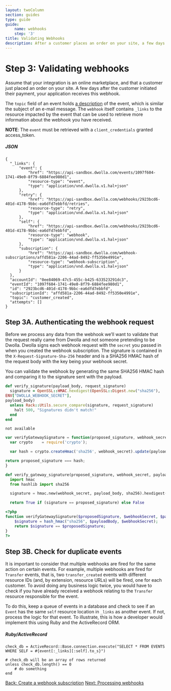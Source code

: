 ```yaml
---
layout: twoColumn
section: guides
type: guide
guide:
    name: webhooks
    step: '3'
title: Validating Webhooks
description: After a customer places an order on your site, a few days after they initiated their payment, your application receives this type of webhook.
---
```


# Step 3: Validating webhooks

Assume that your integration is an online marketplace, and that a customer just placed an order on your site. A few days after the customer initiated their payment, your application receives this webhook.

The `topic` field of an event holds [a description](http://docsv2.dwolla.com/#events) of the event, which is similar the subject of an e-mail message.  The `webhook` itself contains `_links` to the resource impacted by the event that can be used to retrieve more information about the webhook you have received.

**NOTE**: The `event` must be retrieved with a `client_credentials` granted access_token.

##### JSON

```jsonnoselect
{
  "_links": {
      "event": {
          "href": "https://api-sandbox.dwolla.com/events/1097f604-1741-49e0-8f79-6884fee980d1",
          "resource-type": "event",
          "type": "application/vnd.dwolla.v1.hal+json"
      },
      "retry": {
          "href": "https://api-sandbox.dwolla.com/webhooks/2923bcd6-401d-4178-9bbc-ea6dfd7ebbfd/retries",
          "resource-type": "retry",
          "type": "application/vnd.dwolla.v1.hal+json"
      },
      "self": {
          "href": "https://api-sandbox.dwolla.com/webhooks/2923bcd6-401d-4178-9bbc-ea6dfd7ebbfd",
          "resource-type": "webhook",
          "type": "application/vnd.dwolla.v1.hal+json"
      },
      "subscription": {
          "href": "https://api-sandbox.dwolla.com/webhook-subscriptions/affd581a-2206-44ad-8492-ff5350e4991e",
          "resource-type": "webhook-subscription",
          "type": "application/vnd.dwolla.v1.hal+json"
      }
  },
  "accountId": "0ee84069-47c5-455c-b425-633523291dc3",
  "eventId": "1097f604-1741-49e0-8f79-6884fee980d1",
  "id": "2923bcd6-401d-4178-9bbc-ea6dfd7ebbfd",
  "subscriptionId": "affd581a-2206-44ad-8492-ff5350e4991e",
  "topic": "customer_created",
  "attempts": []
}
```

## Step 3A. Authenticating the webhook request

Before we process any data from the webhook we’ll want to validate that the request really came from Dwolla and not someone pretending to be Dwolla. Dwolla signs each webhook request with the `secret` you passed in when you created the webhook subscription. The signature is contained in the `X-Request-Signature-Sha-256` header and is a SHA256 HMAC hash of the request body with the key being your webhook secret.

You can validate the webhook by generating the same SHA256 HMAC hash and comparing it to the signature sent with the payload.

```ruby
def verify_signature(payload_body, request_signature)
  signature = OpenSSL::HMAC.hexdigest(OpenSSL::Digest.new("sha256"),
ENV["DWOLLA_WEBHOOK_SECRET"],
payload_body)
  unless Rack::Utils.secure_compare(signature, request_signature)
    halt 500, "Signatures didn't match!"
  end
end
```

```raw
not available
```

```javascript
var verifyGatewaySignature = function(proposed_signature, webhook_secret, payload_body) {
  var crypto    = require('crypto');

  var hash = crypto.createHmac('sha256', webhook_secret).update(payload_body).digest('hex');

return proposed_signature === hash;
}
```

```python
def verify_gateway_signature(proposed_signature, webhook_secret, payload_body):
  import hmac
  from hashlib import sha256

  signature = hmac.new(webhook_secret, payload_body, sha256).hexdigest()

  return True if (signature == proposed_signature) else False
```

```php
<?php
function verifyGatewaySignature($proposedSignature, $webhookSecret, $payloadBody) {
    $signature = hash_hmac("sha256", $payloadBody, $webhookSecret);
    return $signature == $proposedSignature;
}
?>
```

## Step 3B. Check for duplicate events

It is important to consider that multiple webhooks are fired for the same action on certain events. For example, multiple webhooks are fired for `Transfer` events, that is, two `transfer_created` events with different resource IDs (and, by extension, resource URLs) will be fired, one for each customer. To avoid doing any business logic twice, you would have to check if you have already received a webhook relating to the `Transfer` resource responsible for the event.

To do this, keep a queue of events in a database and check to see if an `Event` has the same `self` resource location in `_links` as another event. If not, process the logic for that event. To illustrate, this is how a developer would implement this using Ruby and the ActiveRecord ORM.

##### Ruby/ActiveRecord
```rubynoselect
check_db = ActiveRecord::Base.connection.execute("SELECT * FROM EVENTS WHERE SELF = #{event[:_links][:self].to_s}")

# check_db will be an array of rows returned
unless check_db.length() == 0
    # do something
end
```

<nav class="pager-nav">
    <a href="create-subscription.html">Back: Create a webhook subscription</a>
    <a href="process-webhooks.html">Next: Processing webhooks</a>
</nav>
